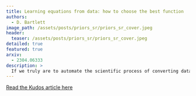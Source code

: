 ```yaml
---
title: Learning equations from data: how to choose the best function
authors:
  - D. Bartlett
image_path: /assets/posts/priors_sr/priors_sr_cover.jpeg
header:
  teaser: /assets/posts/priors_sr/priors_sr_cover.jpeg
detailed: true
featured: true
arxiv: 
  - 2304.06333
description: >
  If we truly are to automate the scientific process of converting data to equations, we want our algorithms to suggest candidate expressions which a human could have plausibly written down. In this work we compare Bayesian and MDL methods for achieveing this and apply our methods to benchmark problems and a real-world application from cosmology.
---
```


[Read the Kudos article here](https://link.growkudos.com/1q06by4hkw0)

